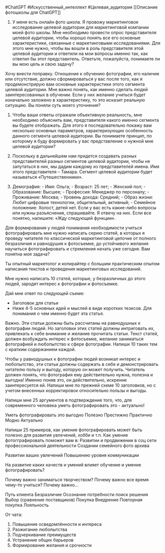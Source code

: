 #ChatGPT #Искусственный_интеллект #Целевая_аудитория 
[[Описание фотошколы для ChatGPT]]


1. У меня есть онлайн фото школа. Я провожу маркетинговое исследование целевой аудитории для маркетинговой компании моей фото школы. Мне необходимо провести опрос представителя целевой аудитории, чтобы хорошо понять все его основные характеристики, связанные с маркетинговыми исследованиями. Для этого мне нужно, чтобы вы вошли в роль представителя этой целевой аудитории и ответили на мои вопросы именно так, как ответил бы этот представитель. Ответьте, пожалуйста, понимаете ли вы мою цель и свою задачу?

Хочу внести поправку. Отношение к обучению фотографии, его наличие или отсутствие, должно сформироваться у вас после того, как я продемонстрирую вам основные характеристики этого сегмента целевой аудитории. Мне важно понять, как именно сделать людей заинтересованных в обучении. Если у них желание учиться будет изначально заложено в характеристику, то это исказит реальную ситуацию. Вы поняли суть моего уточнения?


1. Чтобы ваши ответы отражали объективную реальность, мне необходимо объяснить вам, представителя какого именно сегмента вы будете отображать. Для этого я последовательно покажу вам несколько основных параметров, характеризующих особенность данного сегмента целевой аудитории.
Вы понимаете принцип, по которому я буду формировать у вас представление о нужной мне целевой аудитории?

1. Поскольку в дальнейшем нам придется создавать разных представителей разных сегментов целевой аудитории, чтобы не запутаться в них, мы дадим каждому из представителей имена. Имя этого представителя – Тамара. Сегмент целевой аудитории будет называться «Путешественники».
2. Демография: - Имя: Ольга; - Возраст: 25 лет; - Женский пол; - Образование: Высшее; - Профессия: Менеджер по персоналу; - Проживание: Москва; - Уровень дохода: Средний; - Образ жизни: Любит цифровые технологии, общительный, активный; - Семейное положение: Холост, детей нет. Если у вас есть какие-либо вопросы или нужны разъяснения, спрашивайте. Я отвечу на них. Если все понятно, напишите: «Жду следующей функции».

Для формирования у людей понимания необходимости учиться фотографировать мне нужно написать серию статей, в которых я проведу читателя по классической маркетинговой цепочке от полного безразличия и равнодушия к фотосъемке, до устойчивого желания научиться фотографировать и стремления начать уже сегодня.
Вам понятна моя задача?


Ты опытный маркетолог и копирайтер с большим практическим опытом написания текстов и проведения маркетинговых исследований.

Мне нужно написать 10 статей, которые, у безразличных до этого людей, зародят интерес к фотографии и фотосъемке.

Дай мне ответ по следующей съеме:
- Заголовок для статьи
- Ниже 4-5 основных идей и мыслей в виде коротких тезисов. Для понимания о чем именно будет эта статья.

Важно. Эти статьи должны быть рассчитаны на равнодушных к фотографии людей. Но заголовки этих статей должны интриговать их, привлекать к себе внимание и желание прочитать статьи.
Текст статей, должен возбуждать интерес к фотосъемке, желание заниматься фотографией и любопытство к сфере фотографии.
Напиши 10 таких тем с кратким содержанием каждой.

Чтобы у равнодушных к фотографии людей возникал интерес и любопытство, эти статьи должны содержать в себе и демонстрировать читателю пользу и выгоду, которую он может получить. 
Читатель должен понять, что фотография ему действительно нужна, полезна и выгодна!  Именно поняв это, он действительно, искренне заинтересуется ей.
Напиши мне по прежней схеме 10 заголовков, но с учетом внесенных корректировок относительно пользы и выгоды.


Напиши мне 25 аргументов в подтверждение того, что, для современного человека уметь фотографировать это - актуально!

Уметь фотографировать это выгодно
Полезно
Престижно
Практично
Модно
Актуально

Напиши 25 примеров, как умение фотографировать может быть полезно для развития увлечений, хобби и т.п.
Как умение фотогграфировать поможет вам в:
Развитии и продвижении в соц сети
профессиональной деятельности
Создании семейного фото архива

Развитии ваших увлечений
Повышению уровня коммуникации

На развитие каких качеств и умений влияет обучение и умение фотографировать?



Почему важно заниматься творчеством?
Почему важно все время чему-то учиться?
Почему важно...

Путь клиента
Безразличие
Осознание потребности
поиск решения
Выбор (сравнение поставщиков)
Покупка
Внедрение
Повторная покупка
Лояльность


От чата:
1. Повышение осведомлённости и интереса
2. Разжигание любопытства
3. Подчеркивание преимуществ
4. Устранение общих барьеров
5. Формирование желания и срочности


